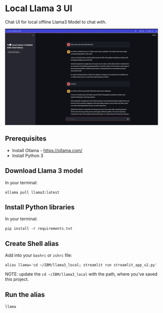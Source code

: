 # Local Llama 3 UI
Chat UI for local offline Llama3 Model to chat with.

![Alt text](llama3_streamlit.png?raw=true "Streamlit UI")

## Prerequisites
- Install Ollama - https://ollama.com/
- Install Python 3

## Download Llama 3 model 
In your terminal:

  `ollama pull llama3:latest`

## Install Python libraries
In your terminal:

  `pip install -r requirements.txt`

## Create Shell alias
Add into your `bashrc` or `zshrc` file:

  `alias llama='cd ~/IBM/llama3_local; streamlit run streamlit_app_v2.py'`

NOTE: update the `cd ~/IBM/llama3_local` with the path, where you've saved this project.

## Run the alias

  `llama`

